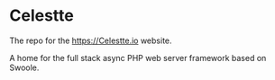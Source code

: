 # Celestte
The repo for the https://Celestte.io website.

A home for the full stack async PHP web server framework based on Swoole.
